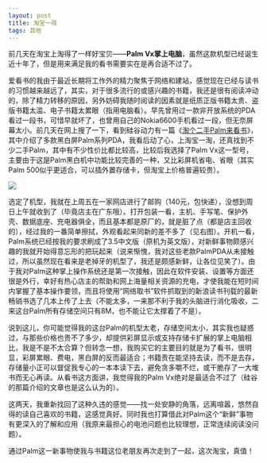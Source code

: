 ```yaml
---
layout: post
title: 淘宝一得
tags: 其他
---
```


前几天在淘宝上淘得了一样好宝贝——**Palm Vx掌上电脑**，虽然这款机型已经诞生近十年了，但是用来满足我的看书需要实在是再合适不过了。

爱看书的我由于最近长期将工作外的精力聚焦于网络和建站，感觉现在已经与读书的习惯越来越远了，其实，对于很多流行的或感兴趣的书籍，我还是很有阅读冲动的，除了精力转移的原因，另外妨碍我随时阅读的因素就是纸质正版书籍太贵、盗版书籍太滥、电子书籍太累眼（指用电脑看）。早先曾用过一款非开放系统的PDA看过一段书，可惜早就坏了，也曾用自己的Nokia6600手机看过一段，但无奈屏幕太小。前几天在网上搜了一下，看到硅谷动力有一篇《[淘个二手Palm来看书](http://www.enet.com.cn/article/2004/1104/A20041104359095.shtml)》，其中介绍了多款黑白屏Palm系列PDA，我看后动了心，上淘宝一淘，还真找到不少二手Palm，其中有不少性价比都比较高，比较后我选择了Palm Vx这一型号，主要由于这是Palm黑白机中功能比较完善的一种，又比彩屏机省电、省眼（其实Palm 500似乎更适合，可以插外置存储卡，但淘宝上价格普遍较贵）。

![](http://ohfv138uq.bkt.clouddn.com/palm.jpg)

选定了机型，我就在上周五在一家网店进行了邮购（140元，包快递），没想到周日上午就收到了（毕竟店主在广东哦）。打开包装一看，主机、手写笔、保护外壳、数据底座、充电器俱全，而且基本都是原厂的，就是脏了点（都是店主回收的），经过我的一番简单擦拭，外观看起来同新的差不多了（见右图）。开机一看，Palm系统已经按我的要求刷成了3.5中文版（原机为英文版），对新鲜事物颇感兴趣的我就开始得意忘形的把玩起来（说来惭愧，我对这些老款PalmPDA从未接触过，所以虽然现在看来是老掉牙的机型了，我还是颇感新鲜，让各位见笑了）。由于我对Palm这种掌上操作系统还是第一次接触，因此在软件安装、设置等方面还很是外行，幸好有热心店主的帮助和网上海量相关资源的充电，才使我能在短时间内掌握了基本操作要领，而且将使用“网络取书”软件抓取到的新浪读书刊载的最新畅销书选了几本上传了上去（不能太多，一来那不利于我的头脑进行消化吸收，二来这台Palm所有存储空间只有8M，也不能让它太撑着了不是）。

说到这儿，你可能觉得我的这台Palm的机型太老，存储空间太小，其实我也疑惑过，与那些价格也贵不了多少，却提供彩屏显示或支持存储卡扩展的掌上电脑相比，我是不是不太合算？但转念一想，我购买它的主要目的就是为了看书，很明显，彩屏累眼、费电，黑白屏的反而最适合；书籍贵在能坚持去读，而不是去存，存储量小正可以督促我专心的一本本读下去，避免贪多嚼不烂，或干脆存了一大堆书而无心再读。从看书这方面讲，我觉得我的Palm Vx绝对是最适合不过了（硅谷的那篇介绍的文章也是这么认为的）。

这两天，我重新找回了这种久违的感觉——找一处安静的角落，远离喧嚣，悠然自得的读自己喜欢的书籍，这感觉真好。同时我也打算借此对Palm这个“新鲜”事物有更深入的了解和应用（我原来最担心的电池问题也比较理想，正常连续阅读没问题）。

通过Palm这一新事物使我与书籍这位老朋友再次走到了一起，这次淘宝，真值！

